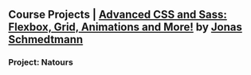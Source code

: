 ## Course Projects | [Advanced CSS and Sass: Flexbox, Grid, Animations and More!][website-course] by [Jonas Schmedtmann][website-jonas]

### Project: Natours

[website-course]: https://www.udemy.com/course/advanced-css-and-sass/
[website-jonas]: https://www.udemy.com/user/jonasschmedtmann/
